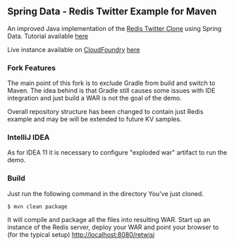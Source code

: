 Spring Data - Redis Twitter Example for Maven
---------------------------------------------

An improved Java implementation of the [Redis Twitter Clone](http://redis.io/topics/twitter-clone) using Spring Data. Tutorial available [here](http://static.springsource.org/spring-data/data-keyvalue/examples/retwisj/current/)

Live instance available on [CloudFoundry](http://www.cloudfoundry.com/) [here](http://retwisj.cloudfoundry.com/)

### Fork Features
The main point of this fork is to exclude Gradle from build and switch to Maven.
The idea behind is that Gradle still causes some issues with IDE integration and just build a WAR is not the goal of the demo.

Overall repository structure has been changed to contain just Redis example and may be will be extended to future KV samples.

### IntelliJ IDEA
As for IDEA 11 it is necessary to configure "exploded war" artifact to run the demo.

### Build
Just run the following command in the directory You've just cloned.

    $ mvn clean package

It will compile and package all the files into resulting WAR. Start up an instance of the Redis server, deploy your WAR and point your browser to (for the typical setup) [http://localhost:8080/retwisj](http://localhost:8080/retwisj)